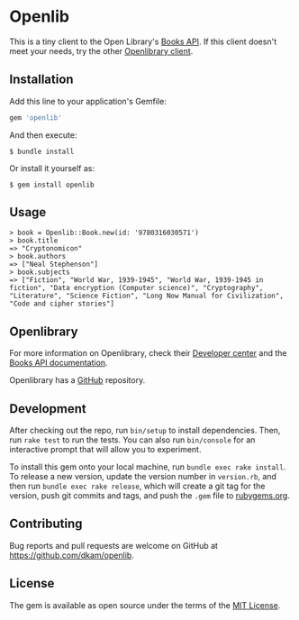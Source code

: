 # Openlib

This is a tiny client to the Open Library's [Books API](https://openlibrary.org/dev/docs/api/books). If this client doesn't meet your needs, try the other [Openlibrary client](https://github.com/jayfajardo/openlibrary).

## Installation

Add this line to your application's Gemfile:

```ruby
gem 'openlib'
```

And then execute:

    $ bundle install

Or install it yourself as:

    $ gem install openlib

## Usage

```
> book = Openlib::Book.new(id: '9780316030571')
> book.title
=> "Cryptonomicon"
> book.authors
=> ["Neal Stephenson"]
> book.subjects
=> ["Fiction", "World War, 1939-1945", "World War, 1939-1945 in fiction", "Data encryption (Computer science)", "Cryptography", "Literature", "Science Fiction", "Long Now Manual for Civilization", "Code and cipher stories"]
```

## Openlibrary

For more information on Openlibrary, check their [Developer center](https://openlibrary.org/developers) and the [Books API documentation](https://openlibrary.org/dev/docs/api/books).

Openlibrary has a [GitHub](https://github.com/internetarchive/openlibrary) repository.

## Development

After checking out the repo, run `bin/setup` to install dependencies. Then, run `rake test` to run the tests. You can also run `bin/console` for an interactive prompt that will allow you to experiment.

To install this gem onto your local machine, run `bundle exec rake install`. To release a new version, update the version number in `version.rb`, and then run `bundle exec rake release`, which will create a git tag for the version, push git commits and tags, and push the `.gem` file to [rubygems.org](https://rubygems.org).

## Contributing

Bug reports and pull requests are welcome on GitHub at https://github.com/dkam/openlib.


## License

The gem is available as open source under the terms of the [MIT License](https://opensource.org/licenses/MIT).
